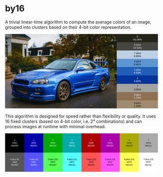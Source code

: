 # by16

A trivial linear-time algorithm to compute the average colors of an image, grouped
into clusters based on their 4-bit color representation.

![example](./media/example.png)

This algorithm is designed for speed rather than flexibility or quality. It uses
16 fixed clusters (based on 4-bit color, i.e. 2⁴ combinations) and can process
images at runtime with minimal overhead.

![clusters](./media/clusters.svg)
